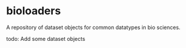 # bioloaders
A repository of dataset objects for common datatypes in bio sciences.


todo: Add some dataset objects
